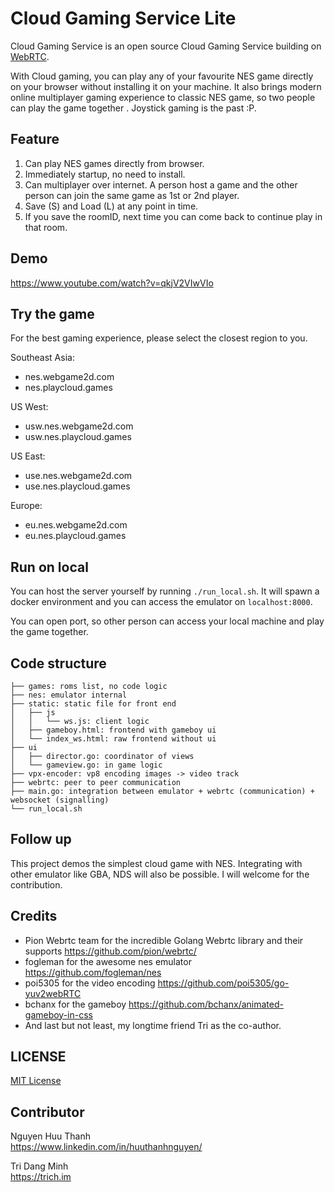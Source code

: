 # Cloud Gaming Service Lite

Cloud Gaming Service is an open source Cloud Gaming Service building on [WebRTC](https://github.com/pion).  
  
With Cloud gaming, you can play any of your favourite NES game directly on your browser without installing it on your machine. It also brings modern online multiplayer gaming experience to classic NES game, so two people can play the game together . Joystick gaming is the past :P.

## Feature
1. Can play NES games directly from browser.  
2. Immediately startup, no need to install.
2. Can multiplayer over internet. A person host a game and the other person can join the same game as 1st or 2nd player.  
3. Save (S) and Load (L) at any point in time.  
4. If you save the roomID, next time you can come back to continue play in that room.  

## Demo
https://www.youtube.com/watch?v=qkjV2VIwVIo

## Try the game

For the best gaming experience, please select the closest region to you. 

Southeast Asia:  
* nes.webgame2d.com  
* nes.playcloud.games  

US West:  
* usw.nes.webgame2d.com  
* usw.nes.playcloud.games  

US East:  
* use.nes.webgame2d.com  
* use.nes.playcloud.games  

Europe:  
* eu.nes.webgame2d.com  
* eu.nes.playcloud.games  

## Run on local

You can host the server yourself by running `./run_local.sh`. It will spawn a docker environment and you can access the emulator on `localhost:8000`.  

You can open port, so other person can access your local machine and play the game together.  


## Code structure

```
├── games: roms list, no code logic
├── nes: emulator internal
├── static: static file for front end
│   ├── js
│   │   └── ws.js: client logic
│   ├── gameboy.html: frontend with gameboy ui
│   └── index_ws.html: raw frontend without ui
├── ui
│   ├── director.go: coordinator of views
│   └── gameview.go: in game logic
├── vpx-encoder: vp8 encoding images -> video track
├── webrtc: peer to peer communication
├── main.go: integration between emulator + webrtc (communication) + websocket (signalling)
└── run_local.sh
```


## Follow up

This project demos the simplest cloud game with NES. Integrating with other emulator like GBA, NDS will also be possible. I will welcome for the contribution.

## Credits

* Pion Webrtc team for the incredible Golang Webrtc library and their supports https://github.com/pion/webrtc/  
* fogleman for the awesome nes emulator https://github.com/fogleman/nes  
* poi5305 for the video encoding https://github.com/poi5305/go-yuv2webRTC  
* bchanx for the gameboy https://github.com/bchanx/animated-gameboy-in-css  
* And last but not least, my longtime friend Tri as the co-author.  

## LICENSE

[MIT License](LICENSE)

## Contributor

Nguyen Huu Thanh  
https://www.linkedin.com/in/huuthanhnguyen/  

Tri Dang Minh  
https://trich.im  

